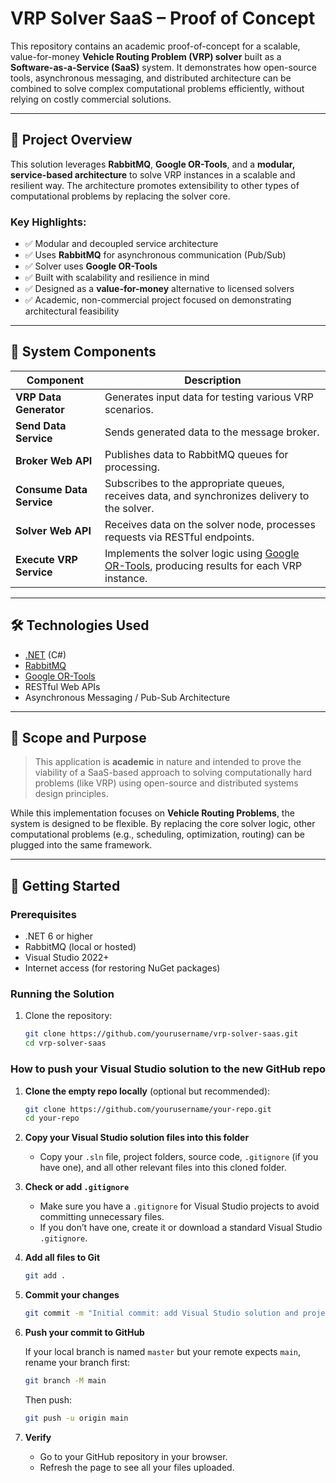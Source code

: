 # VRP Solver SaaS – Proof of Concept

This repository contains an academic proof-of-concept for a scalable, value-for-money **Vehicle Routing Problem (VRP) solver** built as a **Software-as-a-Service (SaaS)** system. It demonstrates how open-source tools, asynchronous messaging, and distributed architecture can be combined to solve complex computational problems efficiently, without relying on costly commercial solutions.

---

## 🧠 Project Overview

This solution leverages **RabbitMQ**, **Google OR-Tools**, and a **modular, service-based architecture** to solve VRP instances in a scalable and resilient way. The architecture promotes extensibility to other types of computational problems by replacing the solver core.

### Key Highlights:
- ✅ Modular and decoupled service architecture
- ✅ Uses **RabbitMQ** for asynchronous communication (Pub/Sub)
- ✅ Solver uses **Google OR-Tools**
- ✅ Built with scalability and resilience in mind
- ✅ Designed as a **value-for-money** alternative to licensed solvers
- ✅ Academic, non-commercial project focused on demonstrating architectural feasibility

---

## 🧩 System Components

| Component              | Description |
|------------------------|-------------|
| **VRP Data Generator**     | Generates input data for testing various VRP scenarios. |
| **Send Data Service**      | Sends generated data to the message broker. |
| **Broker Web API**         | Publishes data to RabbitMQ queues for processing. |
| **Consume Data Service**   | Subscribes to the appropriate queues, receives data, and synchronizes delivery to the solver. |
| **Solver Web API**         | Receives data on the solver node, processes requests via RESTful endpoints. |
| **Execute VRP Service**    | Implements the solver logic using [Google OR-Tools](https://developers.google.com/optimization), producing results for each VRP instance. |

---

## 🛠 Technologies Used

- [.NET](https://dotnet.microsoft.com/) (C#)
- [RabbitMQ](https://www.rabbitmq.com/)
- [Google OR-Tools](https://developers.google.com/optimization)
- RESTful Web APIs
- Asynchronous Messaging / Pub-Sub Architecture

---

## 🧪 Scope and Purpose

> This application is **academic** in nature and intended to prove the viability of a SaaS-based approach to solving computationally hard problems (like VRP) using open-source and distributed systems design principles.

While this implementation focuses on **Vehicle Routing Problems**, the system is designed to be flexible. By replacing the core solver logic, other computational problems (e.g., scheduling, optimization, routing) can be plugged into the same framework.

---

## 🚀 Getting Started

### Prerequisites

- .NET 6 or higher
- RabbitMQ (local or hosted)
- Visual Studio 2022+
- Internet access (for restoring NuGet packages)

### Running the Solution

1. Clone the repository:
   ```bash
   git clone https://github.com/yourusername/vrp-solver-saas.git
   cd vrp-solver-saas
### How to push your Visual Studio solution to the new GitHub repo

1. **Clone the empty repo locally** (optional but recommended):


    ```bash
    git clone https://github.com/yourusername/your-repo.git
    cd your-repo
    ```

2. **Copy your Visual Studio solution files into this folder**

    - Copy your `.sln` file, project folders, source code, `.gitignore` (if you have one), and all other relevant files into this cloned folder.

3. **Check or add `.gitignore`**

    - Make sure you have a `.gitignore` for Visual Studio projects to avoid committing unnecessary files.
    - If you don’t have one, create it or download a standard Visual Studio `.gitignore`.

4. **Add all files to Git**

    
    ```bash
    git add .
    ```

5. **Commit your changes**

    
    ```bash
    git commit -m "Initial commit: add Visual Studio solution and projects"
    ```

6. **Push your commit to GitHub**

    If your local branch is named `master` but your remote expects `main`, rename your branch first:

    
    ```bash
    git branch -M main
    ```

    Then push:

    
    ```bash
    git push -u origin main
    ```

7. **Verify**

    - Go to your GitHub repository in your browser.
    - Refresh the page to see all your files uploaded.

